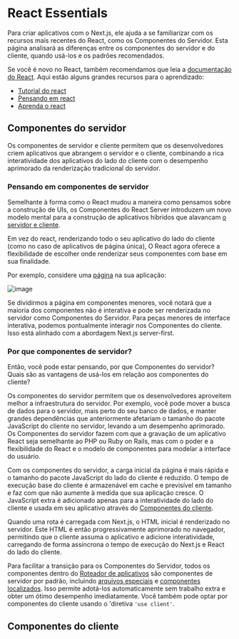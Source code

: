 # React Essentials

Para criar aplicativos com o Next.js, ele ajuda a se familiarizar com os recursos mais recentes do React, como os Componentes do Servidor. Esta página analisará as diferenças entre os componentes do servidor e do cliente, quando usá-los e os padrões recomendados.

Se você é novo no React, também recomendamos que leia a [documentação do React](https://react.dev/learn). Aqui estão alguns grandes recursos para o aprendizado:

* [Tutorial do react](https://react.dev/learn/tutorial-tic-tac-toe)
* [Pensando em react](https://react.dev/learn/thinking-in-react)
* [Aprenda o react](https://react.dev/learn/describing-the-ui)

## Componentes do servidor

Os componentes de servidor e cliente permitem que os desenvolvedores criem aplicativos que abrangem o servidor e o cliente, combinando a rica interatividade dos aplicativos do lado do cliente com o desempenho aprimorado da renderização tradicional do servidor.

### Pensando em componentes de servidor
Semelhante à forma como o React mudou a maneira como pensamos sobre a construção de UIs, os Componentes do React Server introduzem um novo modelo mental para a construção de aplicativos híbridos que alavancam [o servidor e cliente](https://nextjs.org/docs/app/building-your-application/rendering#rendering-environments).

Em vez do react, renderizando todo o seu aplicativo do lado do cliente (como no caso de aplicativos de página única), O React agora oferece a flexibilidade de escolher onde renderizar seus componentes com base em sua finalidade.

Por exemplo, considere uma [página](https://nextjs.org/docs/app/building-your-application/routing/pages-and-layouts#pages) na sua aplicação:

![image](https://github.com/tavaresgerson/nextjsdocbr/assets/22455192/abe1197b-13ec-4b0c-a960-67bde3754978)

Se dividirmos a página em componentes menores, você notará que a maioria dos componentes não é interativa e pode ser renderizada no servidor como Componentes do Servidor. Para peças menores de interface interativa, podemos pontualmente interagir nos Componentes do cliente. Isso está alinhado com a abordagem Next.js server-first.

### Por que componentes de servidor?
Então, você pode estar pensando, por que Componentes do servidor? Quais são as vantagens de usá-los em relação aos componentes do cliente?

Os componentes do servidor permitem que os desenvolvedores aproveitem melhor a infraestrutura do servidor. Por exemplo, você pode mover a busca de dados para o servidor, mais perto do seu banco de dados, e manter grandes dependências que anteriormente afetariam o tamanho do pacote JavaScript do cliente no servidor, levando a um desempenho aprimorado. Os Componentes do servidor fazem com que a gravação de um aplicativo React seja semelhante ao PHP ou Ruby on Rails, mas com o poder e a flexibilidade do React e o modelo de componentes para modelar a interface do usuário.

Com os componentes do servidor, a carga inicial da página é mais rápida e o tamanho do pacote JavaScript do lado do cliente é reduzido. O tempo de execução base do cliente é armazenável em cache e previsível em tamanho e faz com que não aumente à medida que sua aplicação cresce. O JavaScript extra é adicionado apenas para a interatividade do lado do cliente e usada em seu aplicativo através do [Componentes do cliente](https://nextjs.org/docs/getting-started/react-essentials#client-components).

Quando uma rota é carregada com Next.js, o HTML inicial é renderizado no servidor. Este HTML é então progressivamente aprimorado no navegador, permitindo que o cliente assuma o aplicativo e adicione interatividade, carregando de forma assíncrona o tempo de execução do Next.js e React do lado do cliente.

Para facilitar a transição para os Componentes do Servidor, todos os componentes dentro do [Roteador de aplicativos](https://nextjs.org/docs/app/building-your-application/routing#the-app-router) são componentes de servidor por padrão, incluindo [arquivos especiais](https://nextjs.org/docs/app/building-your-application/routing#file-conventions) e [componentes localizados](https://nextjs.org/docs/app/building-your-application/routing#colocation). Isso permite adotá-los automaticamente sem trabalho extra e obter um ótimo desempenho imediatamente. Você também pode optar por componentes do cliente usando o 'diretiva `'use client'`.

## Componentes do cliente
